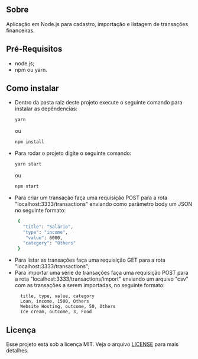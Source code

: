 <h2>Sobre</h2>
<p>Aplicação em Node.js para cadastro, importação e listagem de transações financeiras.</p>

<h2>Pré-Requisitos</h2>
<ul>
  <li>node.js;</li>
  <li>npm ou yarn.</li>
</ul>

<h2>Como instalar</h2>
<ul>
  <li>
    Dentro da pasta raiz deste projeto execute o seguinte comando para instalar as depêndencias: 
   
   ```bash
   yarn
   ```
   
   ou 
   
   ```bash
   npm install
   ```
  </li>
  
  <li>
    Para rodar o projeto digite o seguinte comando:
    
   ```bash
   yarn start
   ```
   
   ou 
   
   ```bash
   npm start
   ```
  </li>

<li>
    Para criar um transação faça uma requisição POST para a rota "localhost:3333/transactions" enviando como parâmetro body um JSON no seguinte formato:
   
   ```bash
    {
      "title": "Salário",
      "type": "income",
       "value": 6000,
      "category": "Others"
    }
   
   ```
  </li>
  
  <li>
    Para listar as transações faça uma requisição GET para a rota "localhost:3333/transactions";
  </li>
  
  <li>
    Para importar uma série de transações faça uma requisição POST para a rota "localhost:3333/transactions/import" enviando um arquivo "csv" com as transações a serem importadas, no seguinte formato:
    
      
      title, type, value, category
      Loan, income, 1500, Others
      Website Hosting, outcome, 50, Others
      Ice cream, outcome, 3, Food
      

 
    
  </li>
</ul>



<h2>Licença</h2>
<p>Esse projeto está sob a licença MIT. Veja o arquivo <a href="../LICENSE.md">LICENSE</a> para mais detalhes.</p>
